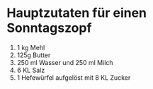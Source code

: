 # Hauptzutaten für einen Sonntagszopf
1. 1 kg Mehl
2. 125g Butter
3. 250 ml Wasser und 250 ml Milch
4. 6 KL Salz
5. 1 Hefewürfel aufgelöst mit 8 KL Zucker

